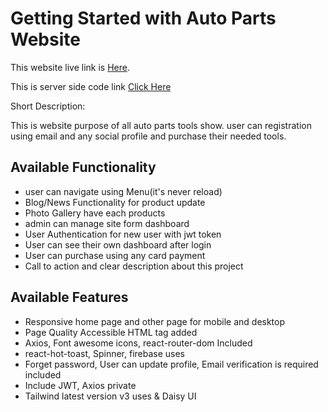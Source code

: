 # Getting Started with Auto Parts Website

This website live link is [Here](https://autoparts-assign-12.web.app/).

This is server side code link [Click Here](https://github.com/raselmahmud22/manufacturer-website-back-end-side)


Short Description:

This is website purpose of all auto parts tools show. user can registration using email and any social profile and purchase their needed tools.


## Available Functionality

* user can navigate using Menu(it's  never reload) 
* Blog/News Functionality for product update
* Photo Gallery have each products
* admin can manage site form dashboard
* User Authentication for new user with jwt token
* User can see their own dashboard after login
* User can purchase using any card payment
* Call to action and clear description about this project

## Available Features

* Responsive home page and other page for mobile and desktop
* Page Quality Accessible HTML tag added
* Axios, Font awesome icons, react-router-dom Included
* react-hot-toast, Spinner, firebase uses
* Forget password, User can update profile, Email verification is required included
* Include JWT, Axios private 
* Tailwind latest version v3 uses & Daisy UI 
